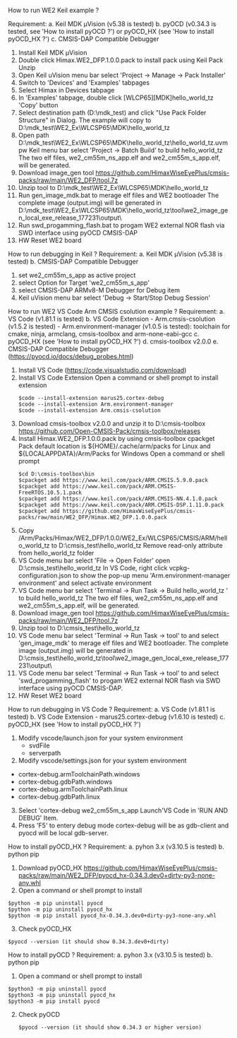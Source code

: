 How to run WE2 Keil example ?
 
 Requirement:
  a. Keil MDK μVision (v5.38 is tested)
  b. pyOCD (v0.34.3 is tested, see 'How to install pyOCD ?') or pyOCD_HX (see 'How to install pyOCD_HX ?')
  c. CMSIS-DAP Compatible Debugger

 1. Install Keil MDK μVision
 2. Double click Himax.WE2_DFP.1.0.0.pack to install pack using Keil Pack Unzip
 3. Open Keil uVision menu bar select 'Project -> Manage -> Pack Installer'
 4. Switch to 'Devices' and 'Examples' tabpages
 5. Select Himax in Devices tabpage
 6. In 'Examples' tabpage, double click [WLCP65][MDK]hello_world_tz 'Copy' button 
 7. Select destination path (D:\mdk_test) and click "Use Pack Folder Structure" in Dialog.
    The example will copy to D:\mdk_test\WE2_Ex\WLCSP65\MDK\hello_world_tz
 8. Open path D:\mdk_test\WE2_Ex\WLCSP65\MDK\hello_world_tz\hello_world_tz.uvmpw
     Keil menu bar select 'Project -> Batch Build' to build hello_world_tz
 	The two elf files, we2_cm55m_ns_app.elf and we2_cm55m_s_app.elf, will be generated.
 9. Download image_gen tool https://github.com/HimaxWiseEyePlus/cmsis-packs/raw/main/WE2_DFP/tool.7z
 10. Unzip tool to D:\mdk_test\WE2_Ex\WLCSP65\MDK\hello_world_tz
 11. Run gen_image_mdk.bat to merage elf files and WE2 bootloader
     The complete image (output.img) will be generated in 
 	D:\mdk_test\WE2_Ex\WLCSP65\MDK\hello_world_tz\tool\we2_image_gen_local_exe_release_177231\output\
 12. Run swd_progamming_flash.bat to progam WE2 external NOR flash via SWD interface using pyOCD CMSIS-DAP
 13. HW Reset WE2 board

How to run debugging in Keil ?
 Requirement:
  a. Keil MDK μVision (v5.38 is tested)
  b. CMSIS-DAP Compatible Debugger

 1. set we2_cm55m_s_app as active project
 2. select Option for Target 'we2_cm55m_s_app'
 3. select CMSIS-DAP ARMv8-M Debugger for Debug item
 4. Keil uVision menu bar select 'Debug -> Start/Stop Debug Session'

How to run WE2 VS Code Arm CMSIS csolution example ?
 Requirement:
  a. VS Code (v1.81.1 is tested)
  b. VS Code Extension
     - Arm.cmsis-csolution (v1.5.2 is tested)
     - Arm.environment-manager (v1.0.5 is tested):
         toolchain for cmake, ninja, armclang, cmsis-toolbox and arm-none-eabi-gcc
  c. pyOCD_HX (see 'How to install pyOCD_HX ?')
  d. cmsis-toolbox v2.0.0
  e. CMSIS-DAP Compatible Debugger (https://pyocd.io/docs/debug_probes.html)

 1. Install VS Code (https://code.visualstudio.com/download) 
 2. Install VS Code Extension
    Open a command or shell prompt to install extension
     ```
     $code --install-extension marus25.cortex-debug
     $code --install-extension Arm.environment-manager
     $code --install-extension Arm.cmsis-csolution
     ```
 3. Download cmsis-toolbox v2.0.0 and unzip it to D:\cmsis-toolbox
    https://github.com/Open-CMSIS-Pack/cmsis-toolbox/releases
 4. Install Himax.WE2_DFP.1.0.0.pack by using cmsis-toolbox cpackget
    Pack default location is ${HOME}/.cache/arm/packs for Linux and ${LOCALAPPDATA}/Arm/Packs for Windows
    Open a command or shell prompt
     ```
     $cd D:\cmsis-toolbox\bin
     $cpackget add https://www.keil.com/pack/ARM.CMSIS.5.9.0.pack
     $cpackget add https://www.keil.com/pack/ARM.CMSIS-FreeRTOS.10.5.1.pack
     $cpackget add https://www.keil.com/pack/ARM.CMSIS-NN.4.1.0.pack
     $cpackget add https://www.keil.com/pack/ARM.CMSIS-DSP.1.11.0.pack
     $cpackget add https://github.com/HimaxWiseEyePlus/cmsis-packs/raw/main/WE2_DFP/Himax.WE2_DFP.1.0.0.pack
     ```
 5. Copy /Arm/Packs/Himax/WE2_DFP/1.0.0/WE2_Ex/WLCSP65/CMSIS/ARM/hello_world_tz to D:\cmsis_test\hello_world_tz
    Remove read-only attribute from hello_world_tz folder
 6. VS Code menu bar select 'File -> Open Folder' open D:\cmsis_test\hello_world_tz
    In VS Code, right click vcpkg-configuration.json to show the pop-up menu 'Arm.environment-manager environment' and select activate environment
 7. VS Code menu bar select 'Terminal -> Run Task -> Build hello_world_tz ' to build hello_world_tz
     The two elf files, we2_cm55m_ns_app.elf and we2_cm55m_s_app.elf, will be generated.
 8. Download image_gen tool https://github.com/HimaxWiseEyePlus/cmsis-packs/raw/main/WE2_DFP/tool.7z
 9. Unzip tool to D:\cmsis_test\hello_world_tz
 10. VS Code menu bar select 'Terminal -> Run Task -> tool' to and select 'gen_image_mdk' to 
    merage elf files and WE2 bootloader.
    The complete image (output.img) will be generated in D:\cmsis_test\hello_world_tz\tool\we2_image_gen_local_exe_release_177231\output\
 11. VS Code menu bar select 'Terminal -> Run Task -> tool' to and select 'swd_progamming_flash' to 
    progam WE2 external NOR flash via SWD interface using pyOCD CMSIS-DAP.
 12. HW Reset WE2 board

How to run debugging in VS Code ?
 Requirement:
  a. VS Code (v1.81.1 is tested)
  b. VS Code Extension
    - marus25.cortex-debug (v1.6.10 is tested)
  c. pyOCD_HX (see 'How to install pyOCD_HX ?')

 1. Modify vscode/launch.json for your system environment
      - svdFile
      - serverpath
 2. Modify vscode/settings.json for your system environment
   - cortex-debug.armToolchainPath.windows
   - cortex-debug.gdbPath.windows
   - cortex-debug.armToolchainPath.linux
   - cortex-debug.gdbPath.linux
 3. Select 'cortex-debug we2_cm55m_s_app Launch'VS Code in 'RUN AND DEBUG' Item.
 4. Press 'F5' to entery debug mode
    cortex-debug will be as gdb-client and pyocd will be local gdb-server.

How to install pyOCD_HX ?
 Requirement:
  a. pyhon 3.x (v3.10.5 is tested)
  b. python pip

 1. Download pyOCD_HX https://github.com/HimaxWiseEyePlus/cmsis-packs/raw/main/WE2_DFP/pyocd_hx-0.34.3.dev0+dirty-py3-none-any.whl
 2. Open a command or shell prompt to install
   ```
   $python -m pip uninstall pyocd
   $python -m pip uninstall pyocd_hx
   $python -m pip install pyocd_hx-0.34.3.dev0+dirty-py3-none-any.whl
   ```
 3. Check pyOCD_HX
   ```
   $pyocd --version (it should show 0.34.3.dev0+dirty)
   ```
How to install pyOCD ?
 Requirement:
  a. pyhon 3.x (v3.10.5 is tested)
  b. python pip

 1. Open a command or shell prompt to install
   ```
   $python3 -m pip uninstall pyocd
   $python3 -m pip uninstall pyocd_hx
   $python3 -m pip install pyocd
   ``` 
 2. Check pyOCD
    ```
    $pyocd --version (it should show 0.34.3 or higher version)
    ```
